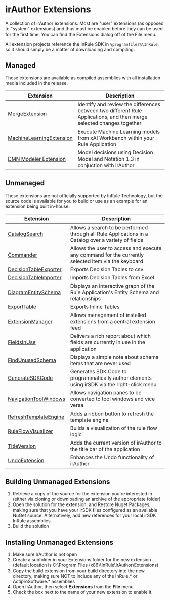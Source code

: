 # irAuthor Extensions
A collection of irAuthor extensions. Most are "user" extensions (as opposed to "system" extensions) and thus must be enabled before they can be used for the first time. You can find the Extensions dialog off of the File menu.

All extension projects reference the InRule SDK in `%programfiles%\InRule`, so it should simply be a matter of downloading and compiling.

## Managed
These extensions are available as compiled assemblies with all installation media included in the release.

|Extension|Description|
|---|---|
|[MergeExtension](MergeExtension)|Identify and review the differences between two different Rule Applications, and then merge selected changes together
|[MachineLearningExtension](MachineLearningExtension)|Execute Machine Learning models from xAI Workbench within your Rule Application
|[DMN Modeler Extension](https://github.com/InRule/DMNModeler)|Model decisions using Decision Model and Notation 1.3 in conjuction with irAuthor

## Unmanaged
These extensions are not officially supported by InRule Technology, but the source code is available for you to build or use as an example for an extension being built in-house.

|Extension|Description|
|---|---|
|[CatalogSearch](CatalogSearch)|Allows a search to be performed through all Rule Applications in a Catalog over a variety of fields
|[Commander](Commander)|Allows the user to access and execute any command for the currently selected item via the keyboard
|[DecisionTableExporter](DecisionTableExporter)|Exports Decision Tables to csv
|[DecisionTableImporter](DecisionTableImporter)|Imports Decision Tables from Excel
|[DiagramEntitySchema](DiagramEntitySchema)|Displays an interactive graph of the Rule Application's Entity Schema and relationships
|[ExportTable](ExportTable)|Exports Inline Tables
|[ExtensionManager](ExtensionManager)|Allows management of installed extensions from a central extension feed
|[FieldsInUse](FieldsInUse)|Delivers a rich report about which fields are currently in use in the application
|[FindUnusedSchema](FindUnusedSchema)|Displays a simple note about schema items that are never used
|[GenerateSDKCode](GenerateSDKCode)|Generates SDK Code to programmatically author elements using irSDK via the right-click menu
|[NavigationToolWindows](NavigationToolWindows)|Allows navigation panes to be converted to tool windows and vice versa
|[RefreshTemplateEngine](RefreshTemplateEngine)|Adds a ribbon button to refresh the template engine
|[RuleFlowVisualizer](RuleFlowVisualizer)|Builds a visualization of the rule flow logic
|[TitleVersion](TitleVersion)|Adds the current version of irAuthor to the title bar of the application
|[UndoExtension](UndoExtension)|Enhances the Undo functionality of irAuthor

## Building Unmanaged Extensions
1. Retrieve a copy of the source for the extension you're interested in (either via cloning or downloading an archive of the appropriate folder)
2. Open the solution for the extension, and Restore Nuget Packages, making sure that you have your irSDK files configured as an available NuGet source.  Alternatively, add new references for your local irSDK InRule assemblies.
3. Build the solution

## Installing Unmanaged Extensions
1. Make sure IrAuthor is not open
2. Create a subfolder in your Extensions folder for the new extension (default location is C:\Program Files (x86)\InRule\irAuthor\Extensions\)
3. Copy the build extension from your build directory into the new directory, making sure NOT to include any of the InRule.* or ActiproSoftware.* assemblies
4. Open IrAuthor, then select **Extensions** from the **File** menu
5. Check the box next to the name of your new extension to enable it.
